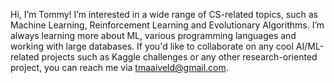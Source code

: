 Hi, I’m Tommy! I’m interested in a wide range of CS-related topics, such as Machine Learning, Reinforcement Learning and Evolutionary Algorithms. I’m always learning more about ML, various programming languages and working with large databases. If you'd like to collaborate on any cool AI/ML-related projects such as Kaggle challenges or any other research-oriented project, you can reach me via tmaaiveld@gmail.com.
